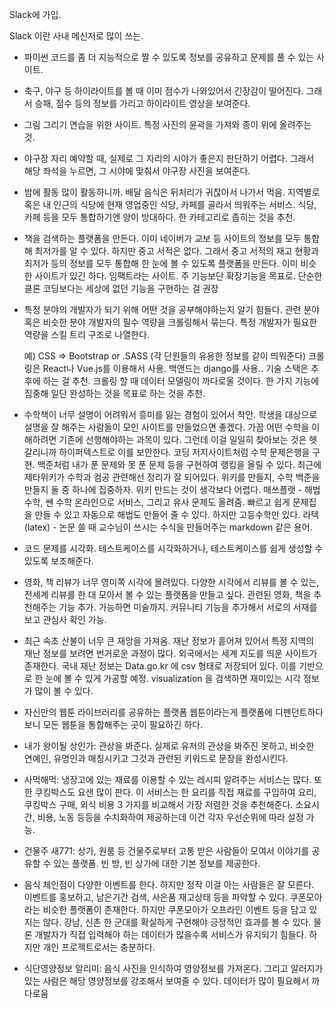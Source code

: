  Slack에 가입.

Slack 이란 사내 메신저로 많이 쓰는. 



- 파이썬 코드를 좀 더 지능적으로 짤 수 있도록 정보를 공유하고 문제를 풀 수 있는 사이트.

- 축구, 야구 등 하이라이트를 볼 때 이미 점수가 나와있어서 긴장감이 떨어진다. 그래서 승패, 점수 등의 정보를 가리고 하이라이트 영상을 보여준다.

- 그림 그리기 연습을 위한 사이트. 특정 사진의 윤곽을 가져와 종이 위에 올려주는 것.

- 야구장 자리 예약할 때, 실제로 그 자리의 시야가 좋은지 판단하기 어렵다. 그래서 해당 좌석을 누르면, 그 시야에 맞춰서 야구장 사진을 보여준다.

- 밤에 활동 많이 활동하니까. 배달 음식은 뒤처리가 귀찮아서 나가서 먹음. 지역별로 혹은 내 인근의 식당에 현재 영업중인 식당, 카페를 골라서 띄워주는 서비스. 식당, 카페 등을 모두 통합하기엔 양이 방대하다. 한 카테고리로 좁히는 것을 추천.

- 책을 검색하는 플랫폼을 만든다. 이미 네이버가 교보 등 사이트의 정보를 모두 통합해 최저가를 알 수 있다. 하지만 중고 서적은 없다. 그래서 중고 서적의 재고 현황과 최저가 등의 정보를 모두 통합해 한 눈에 볼 수 있도록 플랫폼을 만든다. 이미 비슷한 사이트가 있긴 하다. 임팩트라는 사이트. 주 기능보단 확장기능을 목표로. 단순한 클론 코딩보다는 세상에 없던 기능을 구현하는 걸 권장

- 특정 분야의 개발자가 되기 위해 어떤 것을 공부해야하는지 알기 힘들다. 관련 분야 혹은 비슷한 분야 개발자의 필수 역량을 크롤링해서 묶는다. 특정 개발자가 필요한 역량을 스킬 트리 구조로 나열한다. 

  예) CSS => Bootstrap or .SASS (각 단원들의 유용한 정보를 같이 띄워준다) 크롤링은 React나 Vue.js를 이용해서 사용. 백앤드는 django를 사용.. 기술 스택은 추후에 하는 걸 추천. 크롤링 할 때 데이터 모델링이 까다로울 것이다. 한 가지 기능에 집중해 일단 완성하는 것을 목표로 하는 것을 추천.

- 수학책이 너무 설명이 어려워서 흥미를 잃는 경험이 있어서 착안. 학생을 대상으로 설명을 잘 해주는 사람들이 모인 사이트를 만들었으면 좋겠다. 가끔 어떤 수학을 이해하려면 기존에 선행해야하는 과목이 있다. 그런데 이걸 일일히 찾아보는 것은 헷갈리니까 하이퍼텍스트로 이를 보안한다. 코딩 저지사이트처럼 수학 문제은행을 구현. 백준처럼 내가 푼 문제와 못 푼 문제 등을 구현하여 랭킹을 올릴 수 있다. 최근에 제타위키가 수학과 컴공 관련해선 정리가 잘 되어있다. 위키를 만들지, 수학 백준을 만들지 둘 중 하나에 집중하자. 위키 만드는 것이 생각보다 어렵다.  매쓰플랫 - 해법수학, 쎈 수학 온라인으로 서비스, 그리고 유사 문제도 올려줌. 빠르고 쉽게 문제집을 만들 수 있고 자동으로 해법도 만들어 줄 수 있다. 하지만 고등수학만 있다. 라텍(latex) - 논문 쓸 때 교수님이 쓰시는 수식을 만들어주는 markdown 같은 용어.

- 코드 문제를 시각화. 테스트케이스를 시각화하거나, 테스트케이스를 쉽게 생성할 수 있도록 보조해준다.
- 영화, 책 리뷰가 너무 영미쪽 시각에 몰려있다. 다양한 시각에서 리뷰를 볼 수 있는, 전세계 리뷰를 한 대 모아서 볼 수 있는 플랫폼을 만들고 싶다. 관련된 영화, 책을 추천해주는 기능 추가. 가능하면 미술까지. 커뮤니티 기능을 추가해서 서로의 서재를 보고 관심사 확인 가능.

- 최근 속초 산불이 너무 큰 재앙을 가져옴. 재난 정보가 흩어져 있어서 특정 지역의 재난 정보를 보려면 번거로운 과정이 많다. 외국에서는 세계 지도를 띄운 사이트가 존재한다. 국내 재난 정보는 Data.go.kr 에 csv 형태로 저장되어 있다. 이를 기반으로 한 눈에 볼 수 있게 가공할 예정. visualization 을 검색하면 재미있는 시각 정보가 많이 볼 수 있다.

- 자신만의 웹툰 라이브러리를 공유하는 플랫폼 웹툰이라는게 플랫폼에 디펜던트하다보니 모든 웹툰을 통합해주는 곳이 필요하긴 하다.

- 내가 왕이될 상인가: 관상을 봐준다. 실제로 유저의 관상을 봐주진 못하고, 비슷한 연예인, 유명인과 매칭시키고 그것과 관련된 키워드로 문장을 완성시킨다.

- 사먹해먹: 냉장고에 있는 재료를 이용할 수 있는 레시피 알려주는 서비스는 많다. 또한 쿠킹박스도 요샌 많이 판다. 이 서비스는 한 요리를 직접 재료를 구입하여 요리, 쿠킹박스 구매, 외식 비용 3 가지를 비교해서 가장 저렴한 것을 추천해준다. 소요시간, 비용, 노동 등등을 수치화하여 제공하는데 이건 각자 우선순위에 따라 설정 가능.

- 건물주 새771: 상가, 원룸 등 건물주로부터 고통 받은 사람들이 모여서 이야기를 공유할 수 있는 플랫폼. 빈 방, 빈 상가에 대한 기본 정보를 제공한다.

- 음식 체인점이 다양한 이벤트를 한다. 하지만 정작 이걸 아는 사람들은 잘 모른다. 이벤트를 홍보하고, 남은기간 검색, 사은품 재고상태 등을 파악할 수 있다. 쿠폰모아 라는 비슷한 플랫폼이 존재한다. 하지만 쿠폰모아가 오프라인 이벤트 등을 담고 있지는 않다. 강남, 신촌 한 군대를 확실하게 구현해야 긍정적인 효과를 볼 수 있다. 물론 개발자가 직접 입력해야 하는 데이터가 많을수록 서비스가 유지되기 힘들다. 하지만 개인 프로젝트로서는 충분하다.

- 식단영양정보 알리미: 음식 사진을 인식하여 영양정보를 가져온다. 그리고 알러지가 있는 사람은 해당 영양정보를 강조해서 보여줄 수 있다. 데이터가 많이 필요해서 까다로움





